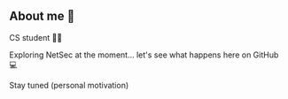 ## About me 👋

CS student 🙋‍♀️

Exploring NetSec at the moment... let's see what happens here on GitHub 💻

Stay tuned (personal motivation)
